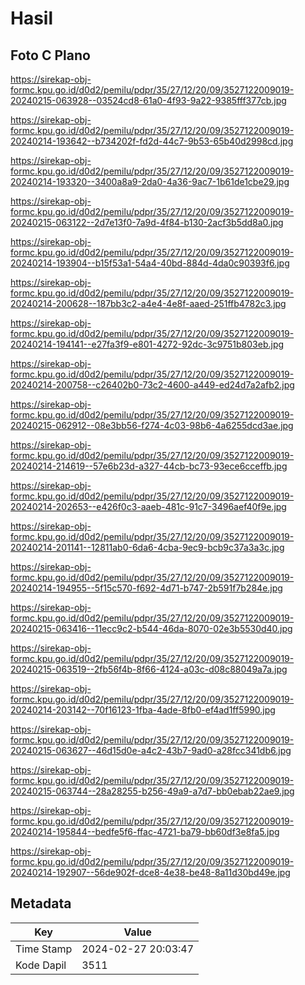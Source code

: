 # Hasil

## Foto C Plano

https://sirekap-obj-formc.kpu.go.id/d0d2/pemilu/pdpr/35/27/12/20/09/3527122009019-20240215-063928--03524cd8-61a0-4f93-9a22-9385fff377cb.jpg

https://sirekap-obj-formc.kpu.go.id/d0d2/pemilu/pdpr/35/27/12/20/09/3527122009019-20240214-193642--b734202f-fd2d-44c7-9b53-65b40d2998cd.jpg

https://sirekap-obj-formc.kpu.go.id/d0d2/pemilu/pdpr/35/27/12/20/09/3527122009019-20240214-193320--3400a8a9-2da0-4a36-9ac7-1b61de1cbe29.jpg

https://sirekap-obj-formc.kpu.go.id/d0d2/pemilu/pdpr/35/27/12/20/09/3527122009019-20240215-063122--2d7e13f0-7a9d-4f84-b130-2acf3b5dd8a0.jpg

https://sirekap-obj-formc.kpu.go.id/d0d2/pemilu/pdpr/35/27/12/20/09/3527122009019-20240214-193904--b15f53a1-54a4-40bd-884d-4da0c90393f6.jpg

https://sirekap-obj-formc.kpu.go.id/d0d2/pemilu/pdpr/35/27/12/20/09/3527122009019-20240214-200628--187bb3c2-a4e4-4e8f-aaed-251ffb4782c3.jpg

https://sirekap-obj-formc.kpu.go.id/d0d2/pemilu/pdpr/35/27/12/20/09/3527122009019-20240214-194141--e27fa3f9-e801-4272-92dc-3c9751b803eb.jpg

https://sirekap-obj-formc.kpu.go.id/d0d2/pemilu/pdpr/35/27/12/20/09/3527122009019-20240214-200758--c26402b0-73c2-4600-a449-ed24d7a2afb2.jpg

https://sirekap-obj-formc.kpu.go.id/d0d2/pemilu/pdpr/35/27/12/20/09/3527122009019-20240215-062912--08e3bb56-f274-4c03-98b6-4a6255dcd3ae.jpg

https://sirekap-obj-formc.kpu.go.id/d0d2/pemilu/pdpr/35/27/12/20/09/3527122009019-20240214-214619--57e6b23d-a327-44cb-bc73-93ece6cceffb.jpg

https://sirekap-obj-formc.kpu.go.id/d0d2/pemilu/pdpr/35/27/12/20/09/3527122009019-20240214-202653--e426f0c3-aaeb-481c-91c7-3496aef40f9e.jpg

https://sirekap-obj-formc.kpu.go.id/d0d2/pemilu/pdpr/35/27/12/20/09/3527122009019-20240214-201141--12811ab0-6da6-4cba-9ec9-bcb9c37a3a3c.jpg

https://sirekap-obj-formc.kpu.go.id/d0d2/pemilu/pdpr/35/27/12/20/09/3527122009019-20240214-194955--5f15c570-f692-4d71-b747-2b591f7b284e.jpg

https://sirekap-obj-formc.kpu.go.id/d0d2/pemilu/pdpr/35/27/12/20/09/3527122009019-20240215-063416--11ecc9c2-b544-46da-8070-02e3b5530d40.jpg

https://sirekap-obj-formc.kpu.go.id/d0d2/pemilu/pdpr/35/27/12/20/09/3527122009019-20240215-063519--2fb56f4b-8f66-4124-a03c-d08c88049a7a.jpg

https://sirekap-obj-formc.kpu.go.id/d0d2/pemilu/pdpr/35/27/12/20/09/3527122009019-20240214-203142--70f16123-1fba-4ade-8fb0-ef4ad1ff5990.jpg

https://sirekap-obj-formc.kpu.go.id/d0d2/pemilu/pdpr/35/27/12/20/09/3527122009019-20240215-063627--46d15d0e-a4c2-43b7-9ad0-a28fcc341db6.jpg

https://sirekap-obj-formc.kpu.go.id/d0d2/pemilu/pdpr/35/27/12/20/09/3527122009019-20240215-063744--28a28255-b256-49a9-a7d7-bb0ebab22ae9.jpg

https://sirekap-obj-formc.kpu.go.id/d0d2/pemilu/pdpr/35/27/12/20/09/3527122009019-20240214-195844--bedfe5f6-ffac-4721-ba79-bb60df3e8fa5.jpg

https://sirekap-obj-formc.kpu.go.id/d0d2/pemilu/pdpr/35/27/12/20/09/3527122009019-20240214-192907--56de902f-dce8-4e38-be48-8a11d30bd49e.jpg


## Metadata

| Key        | Value               |
| ---------- | ------------------- |
| Time Stamp | 2024-02-27 20:03:47 |
| Kode Dapil | 3511                |



